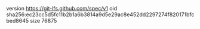 version https://git-lfs.github.com/spec/v1
oid sha256:ec23cc5d5fc11b2b1a6b3814a9d5e29ac8e452dd2297274f820171bfcbed8645
size 76875
